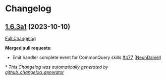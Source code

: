# Changelog

## [1.6.3a1](https://github.com/NeonGeckoCom/neon-utils/tree/1.6.3a1) (2023-10-10)

[Full Changelog](https://github.com/NeonGeckoCom/neon-utils/compare/1.6.2...1.6.3a1)

**Merged pull requests:**

- Emit handler complete event for CommonQuery skills [\#477](https://github.com/NeonGeckoCom/neon-utils/pull/477) ([NeonDaniel](https://github.com/NeonDaniel))



\* *This Changelog was automatically generated by [github_changelog_generator](https://github.com/github-changelog-generator/github-changelog-generator)*
